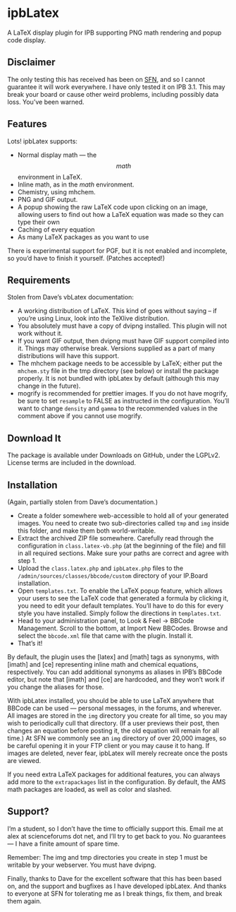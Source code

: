 ipbLatex
========

A LaTeX display plugin for IPB supporting PNG math rendering and popup code 
display.

Disclaimer
----------

The only testing this has received has been on 
[SFN](http://www.scienceforums.net), and so I cannot guarantee it will work 
everywhere. I have only tested it on IPB 3.1. This may break your board or 
cause other weird problems, including possibly data loss. You’ve been warned.

Features
--------

Lots! ipbLatex supports:

- Normal display math — the $$ math $$ environment in LaTeX.
- Inline math, as in the $math$ environment.
- Chemistry, using mhchem.
- PNG and GIF output.
- A popup showing the raw LaTeX code upon clicking on an image, allowing users to
  find out how a LaTeX equation was made so they can type their own
- Caching of every equation
- As many LaTeX packages as you want to use

There is experimental support for PGF, but it is not enabled and incomplete, so 
you’d have to finish it yourself. (Patches accepted!)

Requirements
------------

Stolen from Dave’s vbLatex documentation:

- A working distribution of LaTeX. This kind of goes without saying – if you’re 
  using Linux, look into the TeXlive distribution.
- You absolutely must have a copy of dvipng installed. This plugin will not work
  without it.
- If you want GIF output, then dvipng must have GIF support compiled into it. 
  Things may otherwise break. Versions supplied as a part of many distributions 
  will have this support.
- The mhchem package needs to be accessible by LaTeX; either put the `mhchem.sty` 
  file in the tmp directory (see below) or install the package properly. It is
  not bundled with ipbLatex by default (although this may change in the future).
- mogrify is recommended for prettier images. If you do not have mogrify, be sure
  to set `resample` to FALSE as instructed in the configuration. You’ll want to 
  change `density` and `gamma` to the recommended values in the comment above if
  you cannot use mogrify.

Download It
-----------

The package is available under Downloads on GitHub, under the LGPLv2. 
License terms are included in the download.

Installation
------------

(Again, partially stolen from Dave’s documentation.)

- Create a folder somewhere web-accessible to hold all of your generated images. 
  You need to create two sub-directories called `tmp` and `img` inside this 
  folder, and make them both world-writable.
- Extract the archived ZIP file somewhere. Carefully read through the 
  configuration in `class.latex-vb.php` (at the beginning of the file) and fill 
  in all required sections. Make sure your paths are correct and agree with step
  1.
- Upload the `class.latex.php` and `ipbLatex.php` files to the 
  `/admin/sources/classes/bbcode/custom` directory of your IP.Board installation.
- Open `templates.txt`. To enable the LaTeX popup feature, which allows your 
  users to see the LaTeX code that generated a formula by clicking it, you need 
  to edit your default templates. You’ll have to do this for every style you have
  installed. Simply follow the directions in `templates.txt`.
- Head to your administration panel, to Look & Feel -> BBCode Management. Scroll 
  to the bottom, at Import New BBCodes. Browse and select the `bbcode.xml` file 
  that came with the plugin. Install it.
- That’s it!

By default, the plugin uses the [latex] and [math] tags as synonyms, with [imath]
and [ce] representing inline math and chemical equations, respectively. You can 
add additional synonyms as aliases in IPB’s BBCode editor, but note that [imath]
and [ce] are hardcoded, and they won’t work if you change the aliases for those.

With ipbLatex installed, you should be able to use LaTeX anywhere that BBCode can
be used — personal messages, in the forums, and wherever. All images are stored 
in the `img` directory you create for all time, so you may wish to periodically 
cull that directory. (If a user previews their post, then changes an equation 
before posting it, the old equation will remain for all time.) At SFN we commonly
see an `img` directory of over 20,000 images, so be careful opening it in your FTP
client or you may cause it to hang. If images are deleted, never fear, ipbLatex 
will merely recreate once the posts are viewed.

If you need extra LaTeX packages for additional features, you can always add more
to the `extrapackages` list in the configuration. By default, the AMS math 
packages are loaded, as well as color and slashed.

Support?
--------

I’m a student, so I don’t have the time to officially support this. Email me at 
alex at scienceforums dot net, and I’ll try to get back to you. No guarantees — 
I have a finite amount of spare time.

Remember: The img and tmp directories you create in step 1 must be writable by 
your webserver. You must have dvipng.

Finally, thanks to Dave for the excellent software that this has been based on, 
and the support and bugfixes as I have developed ipbLatex. And thanks to everyone
at SFN for tolerating me as I break things, fix them, and break them again.